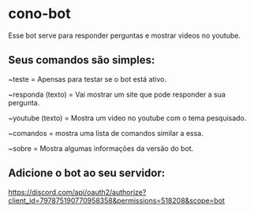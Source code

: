 # cono-bot
Esse bot serve para responder perguntas e mostrar videos no youtube.

## Seus comandos são simples:
~teste = Apensas para testar se o bot está ativo.

~responda (texto) = Vai mostrar um site que pode responder a sua pergunta.

~youtube (texto) = Mostra um video no youtube com o tema pesquisado.

~comandos = mostra uma lista de comandos similar a essa.

~sobre = Mostra algumas informações da versão do bot.

## Adicione o bot ao seu servidor:
https://discord.com/api/oauth2/authorize?client_id=797875190770958358&permissions=518208&scope=bot